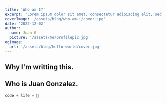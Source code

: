 ```yaml
---
title: 'Who am I?'
excerpt: 'Lorem ipsum dolor sit amet, consectetur adipiscing elit, sed do eiusmod tempor incididunt ut labore et dolore magna aliqua. Praesent elementum facilisis leo vel fringilla est ullamcorper eget. At imperdiet dui accumsan sit amet nulla facilities morbi tempus.'
coverImage: '/assets/blog/who-am-i/cover.jpg'
date: '2022-12-02'
author:
  name: Juan G
  picture: '/assets/me/profilepic.jpg'
ogImage:
  url: '/assets/blog/hello-world/cover.jpg'
---
```


## Why I'm writting this.

## Who is Juan Gonzalez.

```js
code + life = 💙
```
